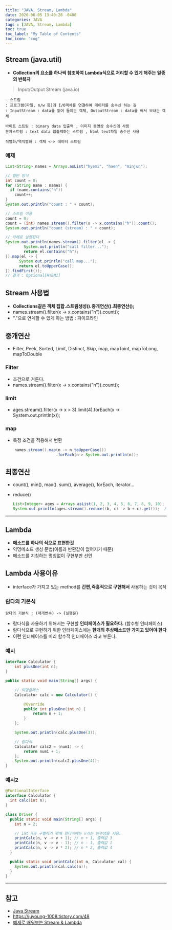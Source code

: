 ```yaml
---
title: "JAVA, Stream, Lambda"
date: 2020-06-05 13:40:28 -0400
categories: JAVA
tags : [JAVA, Stream, Lambda]
toc: true
toc_label: "My Table of Contents"
toc_icon: "cog"
---
```


## Stream (java.util)
- __Collection의 요소를 하나씩 참조하여 Lambda식으로 처리할 수 있게 해주는 일종의 반복자__

> Input/Output Stream (java.io)  

```
- 스트림
: 프로그램(파일, n/w 등)과 I/O객체를 연결하여 데이터를 송수신 하는 길
: InputStream : data를 읽어 들이는 객체, OutputStream : data를 써서 보내는 객체

바이트 스트림 : binary data 입출력 , 이미지 동영상 송수신에 사용
문자스트림 : text data 입출력하는 스트림 , html text파일 송수신 사용

직렬화/역직렬화 : 객체 <-> 데이터 스트림
```

### 예제

```java
List<String> names = Arrays.asList("hyemi", "haen", "minjun");

// 일반 방식
int count = 0;
for (String name : names) {
  if (name.contains("h"))
    count++;
}
System.out.println("count : " + count);

// 스트림 이용
count = 0;
count = (int) names.stream().filter(x -> x.contains("h")).count();
System.out.println("count (stream) : " + count);

// 차례로 실행된다
System.out.println(names.stream().filter(el -> {
		System.out.println("call filter...");
		return el.contains("h");
}).map(el -> {
	  System.out.println("call map...");
	  return el.toUpperCase();
}).findFirst());
// 결과 : Optional[HYEMI]
```

## Stream 사용법
- __Collections같은 객체 집합.스트림생성().중개연산().최종연산();__
- names.stream().filter(x -> x.contains("h")).count();
- "."으로 연계할 수 있게 하는 방법 : 파이프라인

## 중개연산
- Filter, Peek, Sorted, Limit, Distinct, Skip, map, mapToint, mapToLong, mapToDouble

### Filter
- 조건으로 거른다.
- names.stream().filter(x -> x.contains("h")).count();

### limit
- ages.stream().filter(x -> x > 3).limit(4).forEach(x -> System.out.println(x));

### map
- 특정 조건을 적용해서 변환

```java
	names.stream().map(n -> n.toUpperCase())
					  .forEach(n-> System.out.println(n));
```		

## 최종연산
- count(), min(), max(). sum(), average(), forEach, iterator...
- reduce()

  ```java
  List<Integer> ages = Arrays.asList(1, 2, 3, 4, 5, 6, 7, 8, 9, 10);
  System.out.println(ages.stream().reduce((b, c) -> b + c).get());  // 55
  ```

---

## Lambda
- __메소드를 하나의 식으로 표현한것__
- 익명메소드 생성 문법(이름과 반환값이 없어지기 때문)
- 메소드를 지칭하는 명칭없이 구현부만 선언

## Lambda 사용이유
- interface가 가지고 있는 method를 __간편,즉흥적으로 구현해서__ 사용하는 것이 목적

### 람다의 기본식

```
람다의 기본식 : (매개변수) -> {실행문}
```

- 람다식을 사용하기 위해서는 구현할 __인터페이스가 필요하다.__ (함수형 인터페이스)
- 람다식으로 구현하기 위한 인터페이스에는 __한개의 추상메소드만 가지고 있어야 한다__
- 이런 인터페이스를 미리 함수적 인터페이스 라고 부른다.

### 예시

```java
interface Calculator {
	int plusOne(int n);
}

public static void main(String[] args) {

	// 익명클래스
	Calculator calc = new Calculator() {

		@Override
		public int plusOne(int n) {
			return n + 1;
		}
	};

	System.out.println(calc.plusOne(3));

	// 람다식
	Calculator calc2 = (num1) -> {
		return num1 + 1;
	};
	System.out.println(calc2.plusOne(4));
}
```

### 예시2

```java
@FuntionalInterface
interface Calculator {
  int calc(int n);
}

class Driver {
  public static void main(String[] args) {
    int n = 2;

    // int n과 구별하기 위해 람다식에는 v라는 변수명을 사용.
    printCalc(n, v -> v + 1); // n + 1, 출력값 3
    printCalc(n, v -> v - 1); // n - 1, 출력값 1
    printCalc(n, v -> v * 2); // n * 2, 출력값 4
  }

  public static void printCalc(int n, Calculator cal) {
    System.out.println(cal.calc(n));
  }
}
```

---
## 참고

- [Java Stream](https://www.evernote.com/shard/s334/client/snv?noteGuid=d20aa8ef-53ab-4c6a-a67f-f143affce66f&noteKey=856dd29f14f79399c8b93eac4c20904f&sn=https%3A%2F%2Fwww.evernote.com%2Fshard%2Fs334%2Fsh%2Fd20aa8ef-53ab-4c6a-a67f-f143affce66f%2F856dd29f14f79399c8b93eac4c20904f&title=Java%2BStream)
- <https://juyoung-1008.tistory.com/48>
- [예제로 배워보는 Stream & Lambda](https://sehun-kim.github.io/sehun/java-lambda-stream/#1)
